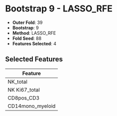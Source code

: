 # Bootstrap 9 - LASSO_RFE

- **Outer Fold**: 39
- **Bootstrap**: 9
- **Method**: LASSO_RFE
- **Fold Seed**: 88
- **Features Selected**: 4

## Selected Features

| Feature |
|---------|
| NK_total |
| NK Ki67_total |
| CD8pos_CD3 |
| CD14mono_myeloid |
